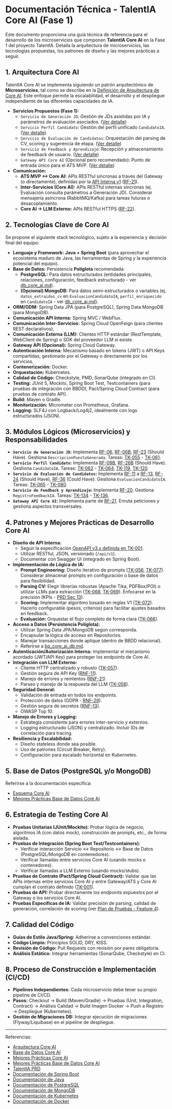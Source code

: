 # Documentación Técnica - TalentIA Core AI (Fase 1)

Este documento proporciona una guía técnica de referencia para el desarrollo de los microservicios que componen **TalentIA Core AI** en la Fase 1 del proyecto TalentIA. Detalla la arquitectura de microservicios, las tecnologías propuestas, los patrones de diseño y las mejores prácticas a seguir.

## 1. Arquitectura Core AI

TalentIA Core AI se implementa siguiendo un patrón arquitectónico de **Microservicios**, tal como se describe en la [Definición de Arquitectura de Core AI](../arq/arq_core_ia.md#3-patrón-arquitectónico-general). Este enfoque permite la escalabilidad, el desarrollo y el despliegue independiente de las diferentes capacidades de IA.

* **Servicios Propuestos (Fase 1):**
    * `Servicio de Generación JD`: Gestión de JDs asistidas por IA y parámetros de evaluación asociados. ([Ver detalle](../arq/arq_core_ia.md#51-servicio-de-generación-jd))
    * `Servicio Perfil Candidato`: Gestión del perfil unificado `CandidatoIA`. ([Ver detalle](../arq/arq_core_ia.md#52-servicio-perfil-candidato))
    * `Servicio de Evaluación de Candidatos`: Orquestación del parsing de CV, scoring y sugerencia de etapa. ([Ver detalle](../arq/arq_core_ia.md#53-servicio-de-evaluación-de-candidatos))
    * `Servicio de Feedback y Aprendizaje`: Recepción y almacenamiento de feedback de usuario. ([Ver detalle](../arq/arq_core_ia.md#54-servicio-de-feedback-y-aprendizaje))
    * `Gateway API Core AI` (Opcional pero recomendado): Punto de entrada único para el ATS MVP. ([Ver detalle](../arq/arq_core_ia.md#45-gateway-api-core-ai-opcional-pero-recomendado))
* **Comunicación:**
    * **ATS MVP <-> Core AI:** APIs RESTful síncronas a través del Gateway (o directamente), definidas por la [API Interna v1](../tasks/tk-001-arq-definir-documentar-contrato-api-v1.md) ([RF-21](../rfs/rf-21-api-interna-ats-mvp-core-ai.md)).
    * **Inter-Servicios (Core AI):** APIs RESTful internas síncronas (ej. Evaluación consulta parámetros a Generación JD). Considerar mensajería asíncrona (RabbitMQ/Kafka) para tareas futuras o desacoplamiento.
    * **Core AI -> LLM Externo:** APIs RESTful HTTPS ([RF-22](../rfs/rf-22-invocacion-proveedor-llm-core-ai.md)).

## 2. Tecnologías Clave de Core AI

Se propone el siguiente stack tecnológico, sujeto a la experiencia y decisión final del equipo:

* **Lenguaje y Framework:** **Java + Spring Boot** (para aprovechar el ecosistema maduro de Java, las herramientas de Spring y la experiencia potencial del equipo).
* **Base de Datos:** Persistencia **Políglota** recomendada:
    * **PostgreSQL:** Para datos estructurados (entidades principales, relaciones, configuración, feedback estructurado - ver [db_core_ai.md](../db/db_core_ai.md)).
    * **(Opcional) MongoDB:** Para datos semi-estructurados o variables (ej. `datos_extraidos_cv` en `EvaluacionCandidatoIA`, `perfil_enriquecido` en `CandidatoIA` - ver [db_core_ai.md](../db/db_core_ai.md)).
* **ORM/ODM:** Spring Data JPA (para PostgreSQL), Spring Data MongoDB (para MongoDB).
* **Comunicación API Interna:** Spring MVC / WebFlux.
* **Comunicación Inter-Servicios:** Spring Cloud OpenFeign (para clientes REST declarativos).
* **Comunicación Externa (LLM):** Clientes HTTP estándar (RestTemplate, WebClient de Spring) o SDK del proveedor LLM si existe.
* **Gateway API (Opcional):** Spring Cloud Gateway.
* **Autenticación Interna:** Mecanismo basado en tokens (JWT) o API Keys compartidas, gestionado por el Gateway o directamente por los servicios.
* **Contenerización:** Docker.
* **Orquestación:** Kubernetes.
* **Calidad de Código:** Checkstyle, PMD, SonarQube (integrado en CI).
* **Testing:** JUnit 5, Mockito, Spring Boot Test, Testcontainers (para pruebas de integración con BBDD), Pact/Spring Cloud Contract (para pruebas de contrato API).
* **Build:** Maven o Gradle.
* **Monitorización:** Micrometer con Prometheus, Grafana.
* **Logging:** SLF4J con Logback/Log4j2, idealmente con logs estructurados (JSON).

## 3. Módulos Lógicos (Microservicios) y Responsabilidades

* **`Servicio de Generación JD`:** Implementa [RF-06](../rfs/rf-06-generar-contenido-jd-core-ai.md), [RF-06B](../rfs/rf-06b-almacenar-parametros-ia-jd-core-ai.md), [RF-23](../rfs/rf-23-usar-datos-internos-jd-core-ai.md) (Should Have). Gestiona `DescripcionPuestoGenerada`. Tareas: [TK-055](../tasks/tk-055-CAI-BE-Implementar-API-Solicitud-Generacion-JD.md) - [TK-061](../tasks/tk-061-CAI-BE-Investigar-Implementar-Enriquecimiento-JD-Datos-Internos.md).
* **`Servicio Perfil Candidato`:** Implementa [RF-09B](../rfs/rf-09b-crear-actualizar-candidato-ia-core-ai.md), [RF-26B](../rfs/rf-26b-mostrar-historial-unificado-ats-mvp.md) (Should Have). Gestiona `CandidatoIA`. Tareas: [TK-062](../tasks/tk-062-CAI-DB-Definir-Schema-CandidatoIA.md) - [TK-064](../tasks/tk-064-CAI-BE-Implementar-Logica-Upsert-CandidatoIA.md), [TK-119](../tasks/tk-119-CAI-BE-API-implementar-endpoint-obtener-detalles-candidato-ia.md), [TK-120](../tasks/tk-120-CAI-BE-Logic-implementar-logica-negocio-obtener-detalles-candidato-ia.md).
* **`Servicio de Evaluación de Candidatos`:** Implementa [RF-11](../rfs/rf-11-parsear-cv-core-ai.md) a [RF-13](../rfs/rf-13-devolver-evaluacion-core-ai.md), [RF-24](../rfs/rf-24-generar-resumen-candidato-core-ai.md) (Should Have), [RF-36](../rfs/rf-36-considerar-soft-skills-core-ai.md) (Could Have). Gestiona `EvaluacionCandidatoIA`. Tareas: [TK-065](../tasks/tk-065-CAI-BE-Implementar-API-Recibir-Solicitud-Evaluacion.md) - [TK-080](../tasks/tk-080-CAI-BE-Investigar-Implementar-Identificacion-Soft-Skills.md).
* **`Servicio de Feedback y Aprendizaje`:** Implementa [RF-20](../rfs/rf-20-recibir-almacenar-feedback-core-ai.md). Gestiona `RegistroFeedbackIA`. Tareas: [TK-134](../tasks/tk-134-CAI-BE-API-asegurar-definir-endpoint-coreai-recibir-feedback.md) - [TK-136](../tasks/tk-136-CAI-BE-Logic-implementar-logica-negocio-validar-almacenar-feedback.md).
* **`Gateway API Core AI`:** Implementa parte de [RF-21](../rfs/rf-21-api-interna-ats-mvp-core-ai.md). Enruta peticiones y gestiona aspectos transversales.

## 4. Patrones y Mejores Prácticas de Desarrollo Core AI

* **Diseño de API Interna:**
    * Seguir la especificación [OpenAPI v3.x definida en TK-001](../tasks/tk-001-arq-definir-documentar-contrato-api-v1.md).
    * Utilizar RESTful, JSON, versionado (`/api/v1`).
    * Documentar con Swagger UI (integrado en Spring Boot).
* **Implementación de Lógica de IA:**
    * **Prompt Engineering:** Diseño iterativo de prompts ([TK-056](../tasks/tk-056-CAI-BE-Implementar-Logica-Prompt-Engineering-JD.md), [TK-077](../tasks/tk-077-CAI-BE-Implementar-Logica-Prompt-Engineering-Resumen.md)). Considerar almacenar prompts en configuración o base de datos para flexibilidad.
    * **Parsing CV:** Elegir librerías robustas (Apache Tika, PDFBox/POI) o utilizar LLMs para extracción ([TK-068](../tasks/tk-068-CAI-BE-Extraer-Texto-PDF-DOCX.md), [TK-069](../tasks/tk-069-CAI-BE-Implementar-Parsing-Texto-CV.md)). Enfocarse en la precisión (KPIs - [PRD Sec 13](../prd/PRD%20TalentIA%20FInal.md#1313-métricas-de-calidad-de-ia-piloto)).
    * **Scoring:** Implementar algoritmo basado en reglas V1 ([TK-072](../tasks/tk-072-CAI-BE-Implementar-Algoritmo-Scoring-v1.md)). Hacerlo configurable (pesos, criterios) para facilitar ajustes basados en feedback.
    * **Evaluación:** Orquestar el flujo completo de forma clara ([TK-066](../tasks/tk-066-CAI-BE-Implementar-Logica-Iniciar-Evaluacion.md)).
* **Acceso a Datos (Persistencia Políglota):**
    * Utilizar Spring Data JPA/MongoDB según corresponda.
    * Encapsular la lógica de acceso en Repositorios.
    * Manejar transacciones donde aplique (dentro de BBDD relacional).
    * Referirse a [bp_core_ai_db.md](../best_practices/bp_core_ai_db.md).
* **Autenticación/Autorización Interna:** Implementar el mecanismo acordado (JWT/API Key) para proteger los endpoints de Core AI.
* **Integración con LLM Externo:**
    * Cliente HTTP centralizado y robusto ([TK-057](../tasks/tk-057-CAI-BE-Implementar-Integracion-LLM-Externo.md)).
    * Gestión segura de API Key ([RNF-11](../prd/PRD%20TalentIA%20FInal.md#rnf-11-gestión-segura-de-api-keys-externas)).
    * Manejo de errores y reintentos ([RNF-21](../prd/PRD%20TalentIA%20FInal.md#rnf-21-manejo-robusto-de-errores)).
    * Parseo y manejo de la respuesta del LLM ([TK-058](../tasks/tk-058-CAI-BE-Implementar-Manejo-Respuesta-LLM.md)).
* **Seguridad General:**
    * Validación de entrada en todos los endpoints.
    * Protección de datos (GDPR - [RNF-29](../prd/PRD%20TalentIA%20FInal.md#rnf-29-cumplimiento-gdpr/lopdgdd)).
    * Gestión segura de secretos ([RNF-13](../prd/PRD%20TalentIA%20FInal.md#rnf-13-gestión-segura-de-secretos-internos)).
    * OWASP Top 10.
* **Manejo de Errores y Logging:**
    * Estrategia consistente para errores inter-servicio y externos.
    * Logging estructurado (JSON) y centralizado. Incluir IDs de correlación para tracing.
* **Resiliencia y Escalabilidad:**
    * Diseño stateless donde sea posible.
    * Uso de patrones (Circuit Breaker, Retry).
    * Configuración para escalado horizontal en Kubernetes.

## 5. Base de Datos (PostgreSQL y/o MongoDB)

Referirse a la documentación específica:
* [Esquema Core AI](../db/db_core_ai.md)
* [Mejores Prácticas Base de Datos Core AI](../best_practices/bp_core_ai_db.md)

## 6. Estrategia de Testing Core AI

* **Pruebas Unitarias (JUnit/Mockito):** Probar lógica de negocio, algoritmos IA (con datos mock), construcción de prompts, etc., de forma aislada.
* **Pruebas de Integración (Spring Boot Test/Testcontainers):**
    * Verificar interacción Servicio <-> Repositorio <-> Base de Datos (PostgreSQL/MongoDB en contenedores).
    * Verificar llamadas entre servicios Core AI (usando mocks o contenedores).
    * Verificar llamadas a LLM Externo (usando mocks/stubs).
* **Pruebas de Contrato (Pact/Spring Cloud Contract):** Validar que las APIs internas entre servicios Core AI y entre Gateway/ATS y Core AI cumplan el contrato definido ([TK-001](../tasks/tk-001-arq-definir-documentar-contrato-api-v1.md)).
* **Pruebas de API:** Probar directamente los endpoints expuestos por el Gateway o los servicios Core AI.
* **Pruebas Específicas de IA:** Validar precisión de parsing, calidad de generación, correlación de scoring (ver [Plan de Pruebas - Feature 4](../pp/pp-feature-4.md)).

## 7. Calidad del Código

* **Guías de Estilo Java/Spring:** Adherirse a convenciones estándar.
* **Código Limpio:** Principios SOLID, DRY, KISS.
* **Revisión de Código:** Pull Requests con revisión por pares obligatoria.
* **Análisis Estático:** Integrar herramientas (SonarQube, Checkstyle) en CI.

## 8. Proceso de Construcción e Implementación (CI/CD)

* **Pipelines Independientes:** Cada microservicio debe tener su propio pipeline de CI/CD.
* **Pasos:** Checkout -> Build (Maven/Gradle) -> Pruebas (Unit, Integration, Contract) -> Análisis Calidad -> Build Imagen Docker -> Push a Registro -> Despliegue (Kubernetes).
* **Gestión de Migraciones DB:** Integrar ejecución de migraciones (Flyway/Liquibase) en el pipeline de despliegue.

---
Referencias:
* [Arquitectura Core AI](../arq/arq_core_ia.md)
* [Base de Datos Core AI](../db/db_core_ai.md)
* [Mejores Prácticas Core AI](../best_practices/bp_core_ai.md)
* [Mejores Prácticas Base de Datos Core AI](../best_practices/bp_core_ai_db.md)
* [TalentIA PRD](../prd/PRD%20TalentIA%20FInal.md)
* [Documentación de Spring Boot](https://spring.io/projects/spring-boot)
* [Documentación de Java](https://dev.java/)
* [Documentación de PostgreSQL](https://www.postgresql.org/docs/)
* [Documentación de MongoDB](https://www.mongodb.com/docs/)
* [Documentación de Kubernetes](https://kubernetes.io/docs/)
* [Documentación de Docker](https://docs.docker.com/)